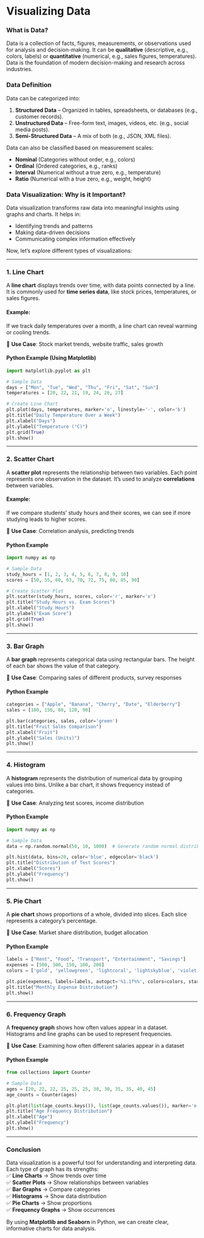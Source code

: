 # Visualizing Data

### **What is Data?**

Data is a collection of facts, figures, measurements, or observations used for analysis and decision-making. It can be **qualitative** (descriptive, e.g., colors, labels) or **quantitative** (numerical, e.g., sales figures, temperatures). Data is the foundation of modern decision-making and research across industries.

### **Data Definition**

Data can be categorized into:

1. **Structured Data** – Organized in tables, spreadsheets, or databases (e.g., customer records).
2. **Unstructured Data** – Free-form text, images, videos, etc. (e.g., social media posts).
3. **Semi-Structured Data** – A mix of both (e.g., JSON, XML files).

Data can also be classified based on measurement scales:

* **Nominal** (Categories without order, e.g., colors)
* **Ordinal** (Ordered categories, e.g., ranks)
* **Interval** (Numerical without a true zero, e.g., temperature)
* **Ratio** (Numerical with a true zero, e.g., weight, height)

### **Data Visualization: Why is it Important?**

Data visualization transforms raw data into meaningful insights using graphs and charts. It helps in:

* Identifying trends and patterns
* Making data-driven decisions
* Communicating complex information effectively

Now, let’s explore different types of visualizations:

***

### **1. Line Chart**

A **line chart** displays trends over time, with data points connected by a line. It is commonly used for **time series data**, like stock prices, temperatures, or sales figures.

#### Example:

If we track daily temperatures over a month, a line chart can reveal warming or cooling trends.

📌 **Use Case**: Stock market trends, website traffic, sales growth

#### **Python Example (Using Matplotlib)**

```python
import matplotlib.pyplot as plt

# Sample Data
days = ["Mon", "Tue", "Wed", "Thu", "Fri", "Sat", "Sun"]
temperatures = [20, 22, 21, 19, 24, 26, 27]

# Create Line Chart
plt.plot(days, temperatures, marker='o', linestyle='-', color='b')
plt.title("Daily Temperature Over a Week")
plt.xlabel("Days")
plt.ylabel("Temperature (°C)")
plt.grid(True)
plt.show()
```

***

### **2. Scatter Chart**

A **scatter plot** represents the relationship between two variables. Each point represents one observation in the dataset. It’s used to analyze **correlations** between variables.

#### Example:

If we compare students’ study hours and their scores, we can see if more studying leads to higher scores.

📌 **Use Case**: Correlation analysis, predicting trends

#### **Python Example**

```python
import numpy as np

# Sample Data
study_hours = [1, 2, 3, 4, 5, 6, 7, 8, 9, 10]
scores = [50, 55, 60, 63, 70, 72, 75, 80, 85, 90]

# Create Scatter Plot
plt.scatter(study_hours, scores, color='r', marker='x')
plt.title("Study Hours vs. Exam Scores")
plt.xlabel("Study Hours")
plt.ylabel("Exam Score")
plt.grid(True)
plt.show()
```

***

### **3. Bar Graph**

A **bar graph** represents categorical data using rectangular bars. The height of each bar shows the value of that category.

📌 **Use Case**: Comparing sales of different products, survey responses

#### **Python Example**

```python
categories = ["Apple", "Banana", "Cherry", "Date", "Elderberry"]
sales = [100, 150, 80, 120, 90]

plt.bar(categories, sales, color='green')
plt.title("Fruit Sales Comparison")
plt.xlabel("Fruit")
plt.ylabel("Sales (Units)")
plt.show()
```

***

### **4. Histogram**

A **histogram** represents the distribution of numerical data by grouping values into bins. Unlike a bar chart, it shows frequency instead of categories.

📌 **Use Case**: Analyzing test scores, income distribution

#### **Python Example**

```python
import numpy as np

# Sample Data
data = np.random.normal(50, 10, 1000)  # Generate random normal distribution

plt.hist(data, bins=20, color='blue', edgecolor='black')
plt.title("Distribution of Test Scores")
plt.xlabel("Scores")
plt.ylabel("Frequency")
plt.show()
```

***

### **5. Pie Chart**

A **pie chart** shows proportions of a whole, divided into slices. Each slice represents a category’s percentage.

📌 **Use Case**: Market share distribution, budget allocation

#### **Python Example**

```python
labels = ["Rent", "Food", "Transport", "Entertainment", "Savings"]
expenses = [500, 300, 150, 100, 200]
colors = ['gold', 'yellowgreen', 'lightcoral', 'lightskyblue', 'violet']

plt.pie(expenses, labels=labels, autopct='%1.1f%%', colors=colors, startangle=140)
plt.title("Monthly Expense Distribution")
plt.show()
```

***

### **6. Frequency Graph**

A **frequency graph** shows how often values appear in a dataset. Histograms and line graphs can be used to represent frequencies.

📌 **Use Case**: Examining how often different salaries appear in a dataset

#### **Python Example**

```python
from collections import Counter

# Sample Data
ages = [20, 22, 22, 25, 25, 25, 30, 30, 35, 35, 40, 45]
age_counts = Counter(ages)

plt.plot(list(age_counts.keys()), list(age_counts.values()), marker='o', linestyle='-', color='purple')
plt.title("Age Frequency Distribution")
plt.xlabel("Age")
plt.ylabel("Frequency")
plt.show()
```

***

### **Conclusion**

Data visualization is a powerful tool for understanding and interpreting data. Each type of graph has its strengths:\
✅ **Line Charts** → Show trends over time\
✅ **Scatter Plots** → Show relationships between variables\
✅ **Bar Graphs** → Compare categories\
✅ **Histograms** → Show data distribution\
✅ **Pie Charts** → Show proportions\
✅ **Frequency Graphs** → Show occurrences

By using **Matplotlib and Seaborn** in Python, we can create clear, informative charts for data analysis.

